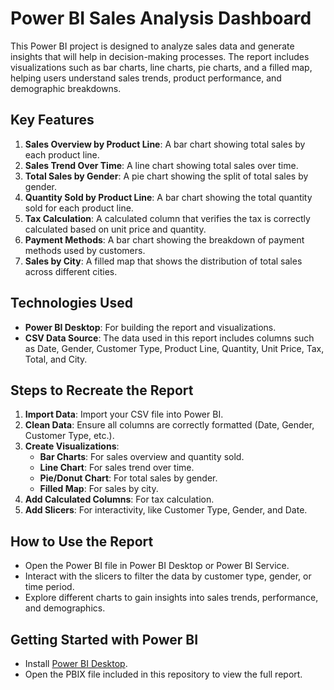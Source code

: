 # Power BI Sales Analysis Dashboard

This Power BI project is designed to analyze sales data and generate insights that will help in decision-making processes. The report includes visualizations such as bar charts, line charts, pie charts, and a filled map, helping users understand sales trends, product performance, and demographic breakdowns.

## Key Features
1. **Sales Overview by Product Line**: A bar chart showing total sales by each product line.
2. **Sales Trend Over Time**: A line chart showing total sales over time.
3. **Total Sales by Gender**: A pie chart showing the split of total sales by gender.
4. **Quantity Sold by Product Line**: A bar chart showing the total quantity sold for each product line.
5. **Tax Calculation**: A calculated column that verifies the tax is correctly calculated based on unit price and quantity.
6. **Payment Methods**: A bar chart showing the breakdown of payment methods used by customers.
7. **Sales by City**: A filled map that shows the distribution of total sales across different cities.

## Technologies Used
- **Power BI Desktop**: For building the report and visualizations.
- **CSV Data Source**: The data used in this report includes columns such as Date, Gender, Customer Type, Product Line, Quantity, Unit Price, Tax, Total, and City.
  
## Steps to Recreate the Report

1. **Import Data**: Import your CSV file into Power BI.
2. **Clean Data**: Ensure all columns are correctly formatted (Date, Gender, Customer Type, etc.).
3. **Create Visualizations**:
   - **Bar Charts**: For sales overview and quantity sold.
   - **Line Chart**: For sales trend over time.
   - **Pie/Donut Chart**: For total sales by gender.
   - **Filled Map**: For sales by city.
4. **Add Calculated Columns**: For tax calculation.
5. **Add Slicers**: For interactivity, like Customer Type, Gender, and Date.

## How to Use the Report
- Open the Power BI file in Power BI Desktop or Power BI Service.
- Interact with the slicers to filter the data by customer type, gender, or time period.
- Explore different charts to gain insights into sales trends, performance, and demographics.

## Getting Started with Power BI
- Install [Power BI Desktop](https://powerbi.microsoft.com/desktop/).
- Open the PBIX file included in this repository to view the full report.
